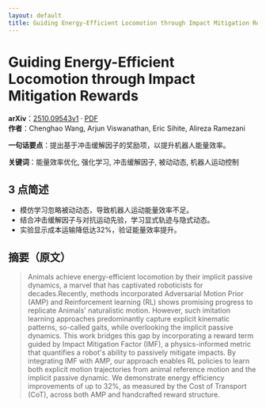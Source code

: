 ```yaml
---
layout: default
title: Guiding Energy-Efficient Locomotion through Impact Mitigation Rewards
---
```


# Guiding Energy-Efficient Locomotion through Impact Mitigation Rewards
**arXiv**：[2510.09543v1](https://arxiv.org/abs/2510.09543) · [PDF](https://arxiv.org/pdf/2510.09543.pdf)  
**作者**：Chenghao Wang, Arjun Viswanathan, Eric Sihite, Alireza Ramezani  

**一句话要点**：提出基于冲击缓解因子的奖励项，以提升机器人能量效率。

**关键词**：能量效率优化, 强化学习, 冲击缓解因子, 被动动态, 机器人运动控制

## 3 点简述
- 模仿学习忽略被动动态，导致机器人运动能量效率不足。
- 结合冲击缓解因子与对抗运动先验，学习显式轨迹与隐式动态。
- 实验显示成本运输降低达32%，验证能量效率提升。

## 摘要（原文）

> Animals achieve energy-efficient locomotion by their implicit passive
> dynamics, a marvel that has captivated roboticists for decades.Recently,
> methods incorporated Adversarial Motion Prior (AMP) and Reinforcement learning
> (RL) shows promising progress to replicate Animals' naturalistic motion.
> However, such imitation learning approaches predominantly capture explicit
> kinematic patterns, so-called gaits, while overlooking the implicit passive
> dynamics. This work bridges this gap by incorporating a reward term guided by
> Impact Mitigation Factor (IMF), a physics-informed metric that quantifies a
> robot's ability to passively mitigate impacts. By integrating IMF with AMP, our
> approach enables RL policies to learn both explicit motion trajectories from
> animal reference motion and the implicit passive dynamic. We demonstrate energy
> efficiency improvements of up to 32%, as measured by the Cost of Transport
> (CoT), across both AMP and handcrafted reward structure.

